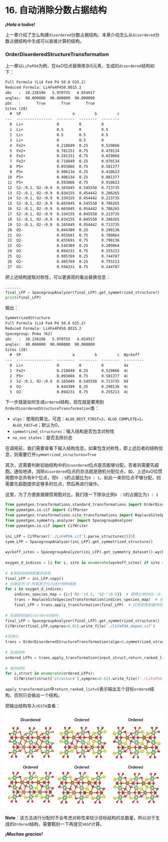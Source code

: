# 16. 自动消除分数占据结构

 ***¡Hola a todos!***

上一章介绍了怎么构建`disordered`分数占据结构，本章介绍怎么从`disordered`分数占据结构中生成可以直接计算的结构。

### OrderDisorderedStructureTransformation

上一章以`LiFePO4`为例，在`8a`O位点替换掺杂S元素，生成的`disordered`结构如下：

```tex
Full Formula (Li4 Fe4 P4 S0.8 O15.2)
Reduced Formula: Li4Fe4P4S0.8O15.2
abc   :  10.236196   5.970755   4.654917
angles:  90.000000  90.000000  90.000000
pbc   :       True       True       True
Sites (28)
  #  SP                       a         b         c
---  ----------------  --------  --------  --------
  0  Li+               0         0         0
  1  Li+               0.5       0         0.5
  2  Li+               0.5       0.5       0.5
  3  Li+               0         0.5       0
  4  Fe2+              0.218849  0.25      0.529866
  5  Fe2+              0.781151  0.75      0.470134
  6  Fe2+              0.281151  0.75      0.029866
  7  Fe2+              0.718849  0.25      0.970134
  8  P5+               0.093866  0.75      0.581377
  9  P5+               0.906134  0.25      0.418623
 10  P5+               0.406134  0.25      0.081377
 11  P5+               0.593866  0.75      0.918623
 12  S2-:0.1, O2-:0.9  0.165845  0.545558  0.713735
 13  S2-:0.1, O2-:0.9  0.834155  0.454442  0.286265
 14  S2-:0.1, O2-:0.9  0.334155  0.454442  0.213735
 15  S2-:0.1, O2-:0.9  0.665845  0.545558  0.786265
 16  S2-:0.1, O2-:0.9  0.665845  0.954442  0.786265
 17  S2-:0.1, O2-:0.9  0.334155  0.045558  0.213735
 18  S2-:0.1, O2-:0.9  0.834155  0.045558  0.286265
 19  S2-:0.1, O2-:0.9  0.165845  0.954442  0.713735
 20  O2-               0.044309  0.25      0.290136
 21  O2-               0.955691  0.75      0.709864
 22  O2-               0.455691  0.75      0.790136
 23  O2-               0.544309  0.25      0.209864
 24  O2-               0.094231  0.75      0.255213
 25  O2-               0.905769  0.25      0.744787
 26  O2-               0.405769  0.25      0.755213
 27  O2-               0.594231  0.75      0.244787
```

把上述结构提取对称性，可以更直观的看出替换信息：

```python
.......
final_LFP = SpacegroupAnalyzer(final_LFP).get_symmetrized_structure()
print(final_LFP)
```

输出：

```tex
SymmetrizedStructure
Full Formula (Li4 Fe4 P4 S0.8 O15.2)
Reduced Formula: Li4Fe4P4S0.8O15.2
Spacegroup: Pnma (62)
abc   :  10.236196   5.970755   4.654917
angles:  90.000000  90.000000  90.000000
Sites (28)
  #  SP                       a         b         c  Wyckoff
---  ----------------  --------  --------  --------  ---------
  0  Li+               0         0         0         4a
  1  Fe2+              0.218849  0.25      0.529866  4c
  2  P5+               0.093866  0.75      0.581377  4c
  3  S2-:0.1, O2-:0.9  0.165845  0.545558  0.713735  8d
  4  O2-               0.044309  0.25      0.290136  4c
  5  O2-               0.094231  0.75      0.255213  4c
```

下一步就是如何生成`ordered`结构，现在就是要用到`OrderDisorderedStructureTransformation`类：

- `algo`：使用的算法，可选：`ALGO_BEST_FIRST=2`、`ALGO_COMPLETE=1`、`ALGO_FAST=0`；默认为0。
- `symmetrized_structures`：输入结构是否包含对称性
- `no_oxo_states`：是否去除价态

在调用前，我们需要查看下输入结构信息，如果包含对称性，即上述后者的结构信息，则需要打开`symmetrized_structures=True`

其次，还需要判断初始结构中的`disordered`位点是否能够分配，否者则需要先超胞。通俗地讲，消除`disordered`位点的办法就是随机分配位点，如，上述`8a`O位惯用胞中总共有8个位点，但`O ：S`的占据比为`9 : 1`，如此一来则位点不够分配，则需要先超胞提供足够多的位点，然后再进行操作。

这里，为了方便直接跟惯用胞对比，我们改一下掺杂比例`O ：S`的占据比为`1 : 1`

```python
from pymatgen.transformations.standard_transformations import OrderDisorderedStructureTransformation
from pymatgen.io.cif import CifParser
from pymatgen.transformations.site_transformations import ReplaceSiteSpeciesTransformation
from pymatgen.symmetry.analyzer import SpacegroupAnalyzer
from pymatgen.io.cif import CifWriter

ini_LFP = CifParser('./LiFePO4.cif').parse_structures()[0]
symm_LFP = SpacegroupAnalyzer(ini_LFP).get_symmetrized_structure()

wyckoff_sites = SpacegroupAnalyzer(ini_LFP).get_symmetry_dataset().wyckoffs

oxygen_d_indices = [i for i, site in enumerate(wyckoff_sites) if site == 'd']

# 复制初始结构到最终结构
final_LFP = ini_LFP.copy()
# 对类型为'd'的氧原子位点进行物种替换
for i in oxygen_d_indices:
    indices_species_map = {i:{'O2-':0.5, 'S2-':0.5}}  # 替换比例为O2-:0.5, S2-:0.5
    trans = ReplaceSiteSpeciesTransformation(indices_species_map)  # 创建替换物种变换对象
    final_LFP = trans.apply_transformation(final_LFP)  # 应用变换到最终结构

# 先保存初始disordered结构
final_LFP = SpacegroupAnalyzer(final_LFP).get_symmetrized_structure()
CifWriter(final_LFP,symprec=0.01).write_file('./LiFePO4_doped.cif')

#实例化
trans = OrderDisorderedStructureTransformation(algo=0,symmetrized_structures=True)

# 生成结构
ordered_LFPs = trans.apply_transformation(input_struct,return_ranked_list=5)

# 保存结构
for i,struct in enumerate(ordered_LFPs):
    CifWriter(struct['structure'],symprec=0.01).write_file(f'./LiFePO4_doped_{i}.cif')
```

`apply_transformation`中`return_ranked_list=5`表示输出五个目标`ordered`结构，否则只会输出一个结构。

把输出结构导入`VESTA`查看：

![image-20240819111140780](assets/image-20240819111140780-20241009173500-lz6bpe8.png)

**Note**：该方法进行分配时不会考虑对称性来较少目标结构的总数量，所以对于生成的`Ordered`结构，需要甄别一下再提交`VASP`计算。

 ***¡Muchas gracias!***
